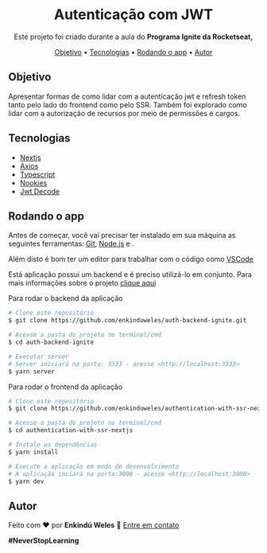 <h1 align="center">Autenticação com JWT</h1>
<p align="center">Este projeto foi criado durante a aula do <strong> Programa Ignite da Rocketseat,</strong></p>

<p align="center">
 <a href="#objetivo">Objetivo</a> •
 <a href="#tecnologias">Tecnologias</a> • 
 <a href="#rodando-o-app">Rodando o app</a> •
 <a href="#autor">Autor</a>
</p>

## Objetivo

Apresentar formas de como lidar com a autenticação jwt e refresh token tanto pelo lado do frontend como pelo SSR.
Também foi explorado como lidar com a autorização de recursos por meio de permissões e cargos.

## Tecnologias

- [Nextjs](https://reactjs.org/)
- [Axios](https://axios-http.com)
- [Typescript](https://www.typescriptlang.org/)
- [Nookies](https://github.com/maticzav/nookies)
- [Jwt Decode](https://github.com/auth0/jwt-decode)

## Rodando o app

Antes de começar, você vai precisar ter instalado em sua máquina as seguintes ferramentas: [Git](https://git-scm.com), [Node.js](https://nodejs.org/en/) e .

Além disto é bom ter um editor para trabalhar com o código como [VSCode](https://code.visualstudio.com/)

Está aplicação possui um backend e é preciso utilizá-lo em conjunto. Para mais informações sobre o projeto [clique aqui](https://github.com/enkinduweles/auth-backend-ignite)

Para rodar o backend da aplicação

```bash
# Clone este repositório
$ git clone https://github.com/enkinduweles/auth-backend-ignite.git

# Acesse a pasta do projeto no terminal/cmd
$ cd auth-backend-ignite

# Executar server
# Server iniciará na porta: 3333 - acesse <http://localhost:3333>
$ yarn server
```

Para rodar o frontend da aplicação

```bash
# Clone este repositório
$ git clone https://github.com/enkinduweles/authentication-with-ssr-nextjs.git

# Acesse a pasta do projeto no terminal/cmd
$ cd authentication-with-ssr-nextjs

# Instale as dependências
$ yarn install

# Execute a aplicação em modo de desenvolvimento
# A aplicação inciará na porta:3000 - acesse <http://localhost:3000>
$ yarn dev
```

## Autor

Feito com ❤️ por **Enkindú Weles** 👋 [Entre em contato](https://www.linkedin.com/in/enkindu-weles/)

**#NeverStopLearning**
